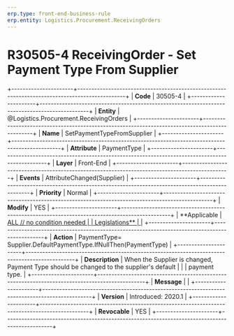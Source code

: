 ```yaml
---
erp.type: front-end-business-rule
erp.entity: Logistics.Procurement.ReceivingOrders
---
```


# R30505-4 ReceivingOrder - Set Payment Type From Supplier
+----------------------+-----------------------------------------------------------------------------------------------+
| **Code**             | 30505-4                                                                                       |
+----------------------+-----------------------------------------------------------------------------------------------+
| **Entity**           | @Logistics.Procurement.ReceivingOrders                                                                                |
+----------------------+-----------------------------------------------------------------------------------------------+
| **Name**             | SetPaymentTypeFromSupplier                                                                    |
+----------------------+-----------------------------------------------------------------------------------------------+
| **Attribute**        | PaymentType                                                                                   |
+----------------------+-----------------------------------------------------------------------------------------------+
| **Layer**            | Front-End                                                                                     |
+----------------------+-----------------------------------------------------------------------------------------------+
| **Events**           | AttributeChanged(Supplier)                                                                    |
+----------------------+-----------------------------------------------------------------------------------------------+
| **Priority**         | Normal                                                                                        |
+----------------------+-----------------------------------------------------------------------------------------------+
| **Modify**           | YES                                                                                           |
+----------------------+-----------------------------------------------------------------------------------------------+
| **Applicable         | [ALL // no condition needed                                                                   |
| Legislations**       | ](https://confluence.erp.net/display/techdoc/Country+Specific+Functionality)                  |
+----------------------+-----------------------------------------------------------------------------------------------+
| **Action**           | PaymentType= Supplier.DefaultPaymentType.IfNullThen(PaymentType)                              |
+----------------------+-----------------------------------------------------------------------------------------------+
| **Description**      | When the Supplier is changed, Payment Type should be changed to the supplier\'s default       |
|                      | payment type.                                                                                 |
+----------------------+-----------------------------------------------------------------------------------------------+
| **Message**          |                                                                                               |
+----------------------+-----------------------------------------------------------------------------------------------+
| **Version**          | Introduced: 2020.1                                                                            |
+----------------------+-----------------------------------------------------------------------------------------------+
| **Revocable**        | YES                                                                                           |
+----------------------+-----------------------------------------------------------------------------------------------+

  

  

  
